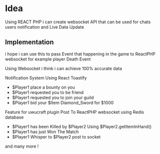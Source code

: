# Idea

Using REACT PHP i can create websocket API that can be used for chats users notification and Live Data Update

## Implementation

i hope i can use this to pass Event that happening in the game to ReactPHP websocket for example player Death Event

Using Websocket i think i can achieve 100% accurate data

Notification System Using React Toastify

- $Player1 place a bounty on you
- $Player1 requested you to be friend
- $Player1 requested you to join your guild
- $Player1 bid your $Item Diamond_Sword for $1000

Feature for uwucraft plugin
Post To ReactPHP websocket using Redis database

- $Player1 has been Killed by $Player2 Using $Player2.getItemInHand()
- $Player1 has just Won The Match
- $Player1 Whisper to $Player2 post to socket

and many more !
